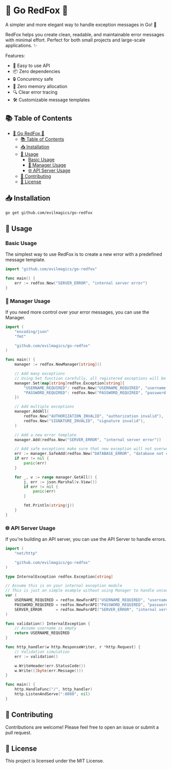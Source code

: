 # 🦊 Go RedFox 🦊
A simpler and more elegant way to handle exception messages in Go! 🚀

RedFox helps you create clean, readable, and maintainable error messages with minimal effort. Perfect for both small projects and large-scale applications. ✨

Features:
- 🎯 Easy to use API
- 📦 Zero dependencies
- 🔒 Concurency safe
- 💾 Zero memory allocation
- 🔍 Clear error tracing
- 🛠 Customizable message templates

## 📚 Table of Contents
- [🦊 Go RedFox 🦊](#-go-redfox-)
	- [📚 Table of Contents](#-table-of-contents)
	- [📥 Installation](#-installation)
	- [🚀 Usage](#-usage)
		- [Basic Usage](#basic-usage)
		- [🔧 Manager Usage](#-manager-usage)
		- [🌐 API Server Usage](#-api-server-usage)
	- [🤝 Contributing](#-contributing)
	- [📃 License](#-license)

## 📥 Installation
```bash
go get github.com/evilmagics/go-redfox
```

## 🚀 Usage
### Basic Usage
The simplest way to use RedFox is to create a new error with a predefined message template.
```go
import "github.com/evilmagics/go-redfox"

func main() {
    err := redfox.New("SERVER_ERROR", "internal server error")
}
```

### 🔧 Manager Usage
If you need more control over your error messages, you can use the Manager.
```go
import (
	"encoding/json"
	"fmt"

	"github.com/evilmagics/go-redfox"
)

func main() {
	manager := redfox.NewManager[string]()

	// Add many exceptions
	// Using Set function carefully, all registered exceptions will be overwritten
	manager.Set(map[string]redfox.Exception[string]{
		"USERNAME_REQUIRED": redfox.New("USERNAME_REQUIRED", "username must filled"),
		"PASSWORD_REQUIRED": redfox.New("PASSWORD_REQUIRED", "password must filled"),
	})

	// Add multiple exceptions
	manager.AddAll(
		redfox.New("AUTHORIZATION_INVALID", "authorization invalid"),
		redfox.New("SIGNATURE_INVALID", "signature invalid"),
	)

	// Add a new error template
	manager.Add(redfox.New("SERVER_ERROR", "internal server error"))

	// Add safe exceptions make sure that new exception will not overwrite existing exceptions
	err := manager.SafeAdd(redfox.New("DATABASE_ERROR", "database not connected"))
	if err != nil {
		panic(err)
	}

	for _, v := range manager.GetAll() {
		j, err := json.Marshal(v.View())
		if err != nil {
			panic(err)
		}

		fmt.Println(string(j))
	}
}
```

### 🌐 API Server Usage
If you're building an API server, you can use the API Server to handle errors.
```go
import (
	"net/http"

	"github.com/evilmagics/go-redfox"
)

type InternalException redfox.Exception[string]

// Assume this is on your internal exception module
// This is just an simple example without using Manager to handle uncached exceptions
var (
	USERNAME_REQUIRED = redfox.NewForAPI("USERNAME_REQUIRED", "username must filled", http.StatusBadRequest)
	PASSWORD_REQUIRED = redfox.NewForAPI("PASSWORD_REQUIRED", "password must filled", http.StatusBadRequest)
	SERVER_ERROR      = redfox.NewForAPI("SERVER_ERROR", "internal server error", http.StatusInternalServerError)
)

func validation() InternalException {
	// Assume username is empty
	return USERNAME_REQUIRED
}

func http_handler(w http.ResponseWriter, r *http.Request) {
	// Validation simulation
	err := validation()

	w.WriteHeader(err.StatusCode())
	w.Write([]byte(err.Message()))
}

func main() {
	http.HandleFunc("/", http_handler)
	http.ListenAndServe(":8080", nil)
}

```

## 🤝 Contributing
Contributions are welcome! Please feel free to open an issue or submit a pull request.

## 📃 License
This project is licensed under the MIT License.
